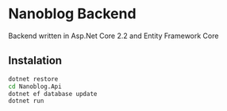 # Nanoblog Backend

Backend written in Asp.Net Core 2.2 and Entity Framework Core

## Instalation

```bash
dotnet restore
cd Nanoblog.Api
dotnet ef database update
dotnet run
```